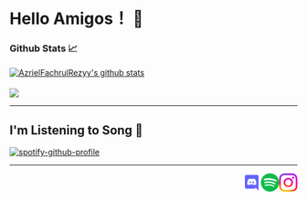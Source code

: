 # Hello Amigos！ 👋

### Github Stats 📈

<a href="https://github-readme-stats.vercel.app/api?username=AzrielFachrulRezyy&show_icons=true&include_all_commits=true&theme=dark">
  <img align="center" src="https://github-readme-stats.vercel.app/api?username=AzrielFachrulRezyy&show_icons=true&include_all_commits=true&theme=dark" alt="AzrielFachrulRezyy's github stats">
</a>

<br>
<br>

<a href="https://github-readme-stats.vercel.app/api/top-langs/?username=AzrielFachrulRezyy&layout=compact&theme=dark">
  <img align="center" src="https://github-readme-stats.vercel.app/api/top-langs/?username=AzrielFachrulRezyy&layout=compact&theme=dark">
</a>


<hr>

## I'm Listening to Song 🎵

[![spotify-github-profile](https://spotify-github-profile.vercel.app/api/view?uid=21s52r6f2rzobklihmtashfsy&cover_image=true&theme=default)](https://github.com/kittinan/spotify-github-profile)

<hr>



<a href="https://www.instagram.com/azrielfchrlrzy/">
  <img align="right" alt="Azriel | Instagram" width="32px" src="icon/instagram.png" />
</a>

<a href="https://open.spotify.com/user/21s52r6f2rzobklihmtashfsy">
  <img align="right" alt="Azriel | Spotify" width="32px" src="icon/spotify.png" />
</a>

<a href="https://discord.gg/hdVYKE9Rk7">
  <img align="right" alt="Azriel | Discord" width="32px" src="icon/discord.png" />
</a>


<!--
**AzrielFachrulRezyy/AzrielFachrulRezyy** is a ✨ _special_ ✨ repository because its `README.md` (this file) appears on your GitHub profile.

Here are some ideas to get you started:

- 🔭 I’m currently working on ...
- 🌱 I’m currently learning ...
- 👯 I’m looking to collaborate on ...
- 🤔 I’m looking for help with ...
- 💬 Ask me about ...
- 📫 How to reach me: ...
- 😄 Pronouns: ...
- ⚡ Fun fact: ...
-->
